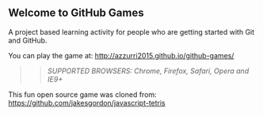## Welcome to GitHub Games

A project based learning activity for people who are getting started with Git and GitHub.

You can play the game at: http://azzurri2015.github.io/github-games/

>> _*SUPPORTED BROWSERS*: Chrome, Firefox, Safari, Opera and IE9+_

This fun open source game was cloned from: https://github.com/jakesgordon/javascript-tetris
